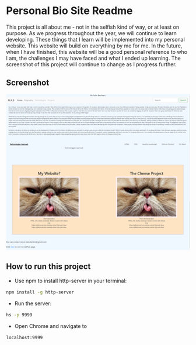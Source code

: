 # Personal Bio Site Readme

This project is all about me - not in the selfish kind of way, or at least on purpose. As we progress throughout the year, we will continue to learn developing. These things that I learn will be implemented into my personal website. This website will build on everything by me for me. In the future, when I have finished, this website will be a good personal reference to who I am, the challenges I may have faced and what I ended up learning. The screenshot of this project will continue to change as I progress further.


## Screenshot

![mains screenshot](PersonalWebsite.png)

## How to run this project
* Use npm to install http-server in your terminal:
```sh
npm install -g http-server
```
* Run the server:
```sh
hs -p 9999
```
* Open Chrome and navigate to 
```
localhost:9999
````